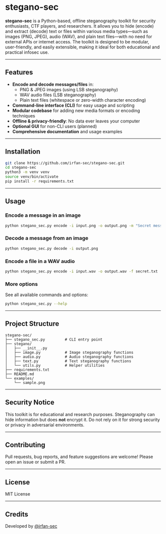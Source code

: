 # stegano-sec

**stegano-sec** is a Python-based, offline steganography toolkit for security enthusiasts, CTF players, and researchers. It allows you to hide (encode) and extract (decode) text or files within various media types—such as images (PNG, JPEG), audio (WAV), and plain text files—with no need for external APIs or internet access. The toolkit is designed to be modular, user-friendly, and easily extensible, making it ideal for both educational and practical infosec use.

---

## Features

- **Encode and decode messages/files** in:
  - PNG & JPEG images (using LSB steganography)
  - WAV audio files (LSB steganography)
  - Plain text files (whitespace or zero-width character encoding)
- **Command-line interface (CLI)** for easy usage and scripting
- **Modular codebase** for adding new media formats or encoding techniques
- **Offline & privacy-friendly**: No data ever leaves your computer
- **Optional GUI** for non-CLI users (planned)
- **Comprehensive documentation** and usage examples

---

## Installation

```bash
git clone https://github.com/irfan-sec/stegano-sec.git
cd stegano-sec
python3 -m venv venv
source venv/bin/activate
pip install -r requirements.txt
```

---

## Usage

### Encode a message in an image

```bash
python stegano_sec.py encode -i input.png -o output.png -m "Secret message here"
```

### Decode a message from an image

```bash
python stegano_sec.py decode -i output.png
```

### Encode a file in a WAV audio

```bash
python stegano_sec.py encode -i input.wav -o output.wav -f secret.txt
```

### More options

See all available commands and options:

```bash
python stegano_sec.py --help
```

---

## Project Structure

```
stegano-sec/
├── stegano_sec.py         # CLI entry point
├── stegano/
│   ├── __init__.py
│   ├── image.py           # Image steganography functions
│   ├── audio.py           # Audio steganography functions
│   ├── text.py            # Text steganography functions
│   └── utils.py           # Helper utilities
├── requirements.txt
├── README.md
└── examples/
    └── sample.png
```

---

## Security Notice

This toolkit is for educational and research purposes. Steganography can hide information but does **not** encrypt it. Do not rely on it for strong security or privacy in adversarial environments.

---

## Contributing

Pull requests, bug reports, and feature suggestions are welcome! Please open an issue or submit a PR.

---

## License

MIT License

---

## Credits

Developed by [@irfan-sec](https://github.com/irfan-sec)
